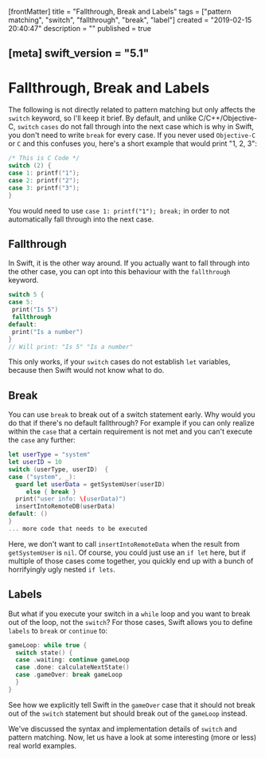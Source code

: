 [frontMatter]
title = "Fallthrough, Break and Labels"
tags = ["pattern matching", "switch", "fallthrough", "break", "label"]
created = "2019-02-15 20:40:47"
description = ""
published = true

[meta]
swift_version = "5.1"
---

# Fallthrough, Break and Labels

The following is not directly related to pattern matching but only
affects the `switch` keyword, so I\'ll keep it brief. By default, and
unlike C/C++/Objective-C, `switch` `cases` do not fall through into the
next case which is why in Swift, you don\'t need to write `break` for
every case. If you never used `Objective-C` or `C` and this confuses you,
here's a short example that would print "1, 2, 3":

``` C
/* This is C Code */
switch (2) {
case 1: printf("1");
case 2: printf("2");
case 3: printf("3");
}
```

You would need to use  `case 1: printf("1"); break;` in order to not 
automatically fall through into the next case.

## Fallthrough

In Swift, it is the other way around. If you actually want to
fall through into the other case, you can opt into this behaviour with the
`fallthrough` keyword.

``` Swift
switch 5 {
case 5:
 print("Is 5")
 fallthrough
default:
 print("Is a number")
}
// Will print: "Is 5" "Is a number"
```

This only works, if your `switch` cases do not establish `let`
variables, because then Swift would not know what to do.

## Break

You can use `break` to break out of a switch statement
early. Why would you do that if there\'s no default fallthrough? For
example if you can only realize within the `case` that a certain
requirement is not met and you can\'t execute the `case` any further:

``` Swift
let userType = "system"
let userID = 10
switch (userType, userID)  {
case ("system", _):
  guard let userData = getSystemUser(userID) 
     else { break }
  print("user info: \(userData)")
  insertIntoRemoteDB(userData)
default: ()
}
... more code that needs to be executed
```

Here, we don\'t want to call `insertIntoRemoteData` when the result from
`getSystemUser` is `nil`. Of course, you could just use an `if let`
here, but if multiple of those cases come together, you quickly end up
with a bunch of horrifyingly ugly nested `if lets`.

## Labels

But what if you execute your switch in a `while` loop and you want to
break out of the loop, not the `switch`? For those cases, Swift allows
you to define `labels` to `break` or `continue` to:

``` Swift
gameLoop: while true {
  switch state() {
  case .waiting: continue gameLoop
  case .done: calculateNextState()
  case .gameOver: break gameLoop
  }
}
```

See how we explicitly tell Swift in the `gameOver` case that it should
not break out of the `switch` statement but should break out of the `gameLoop`
instead.

We\'ve discussed the syntax and implementation details of `switch` and
pattern matching. Now, let us have a look at some interesting (more or
less) real world examples.
